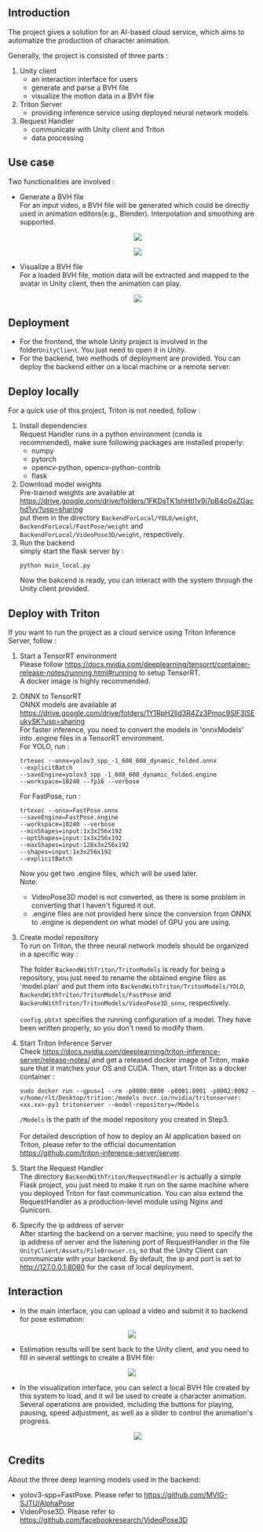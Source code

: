 ## Introduction
The project gives a solution for an AI-based cloud service, which aims to automatize the production of character animation.

Generally, the project is consisted of three parts :
1. Unity client
   - an interaction interface for users
   - generate and parse a BVH file
   - visualize the motion data in a BVH file 
2. Triton Server
   - providing inference service using deployed neural network models
3. Request Handler
   - communicate with Unity client and Triton
   - data processing
## Use case
Two functionalities are involved : 
- Generate a BVH file<br/>For an input video, a BVH file will be generated which could be directly used in animation editors(e.g., Blender).
  Interpolation and smoothing are supported.
  <p align="center">
   <img src="/demo/inputVideo.gif" /> 
  </p>
  <p align="center">
   <img src="/demo/outputBVH.gif" /> 
  </p>
- Visualize a BVH file<br/>For a loaded BVH file, motion data will be extracted and mapped to the avatar in Unity client, then the animation can play.
  <p align="center">
   <img src="/demo/visualize.gif" /> 
  </p>
## Deployment
- For the frontend, the whole Unity project is involved in the folder```UnityClient```. You just need to open it in Unity. 
- For the backend, two methods of deployment are provided. You can deploy the backend either on a local machine or a remote server. 
## Deploy locally
For a quick use of this project, Triton is not needed, follow : 
1. Install dependencies
<br/>Request Handler runs in a python environment (conda is recommended), make sure following packages are installed properly:
     - numpy
     - pytorch
     - opencv-python, opencv-python-contrib
     - flask
2. Download model weights
<br/>Pre-trained weights are available at https://drive.google.com/drive/folders/1FKDsTK1shHtl1v9i7pB4oGsZGachd1vy?usp=sharing
<br/>put them in the directory ```BackendForLocal/YOLO/weight```, ```BackendForLocal/FastPose/weight``` and ```BackendForLocal/VideoPose3D/weight```, respectively.
3. Run the backend
<br/>simply start the flask server by :
     ```
     python main_local.py
     ```
     Now the bakcend is ready, you can interact with the system through the Unity client provided.
## Deploy with Triton
If you want to run the project as a cloud service using Triton Inference Server, follow :
1. Start a TensorRT environment
<br/>Please follow https://docs.nvidia.com/deeplearning/tensorrt/container-release-notes/running.html#running to setup TensorRT. 
<br/>A docker image is highly recommended.
2. ONNX to TensorRT
<br/>ONNX models are available at https://drive.google.com/drive/folders/1Y1RpH2Ild3R4Zz3Pmoc9SlF3lSEukySK?usp=sharing 
<br/>For faster inference, you need to convert the models in 'onnxModels' into .engine files in a TensorRT environment.
<br/>For YOLO, run :
     ```
     trtexec --onnx=yolov3_spp_-1_608_608_dynamic_folded.onnx 
     --explicitBatch 
     --saveEngine=yolov3_spp_-1_608_608_dynamic_folded.engine 
     --workspace=10240 --fp16 --verbose 
     ```
     For FastPose, run :
     ```
     trtexec --onnx=FastPose.onnx 
     --saveEngine=FastPose.engine 
     --workspace=10240 --verbose 
     --minShapes=input:1x3x256x192 
     --optShapes=input:1x3x256x192 
     --maxShapes=input:128x3x256x192 
     --shapes=input:1x3x256x192 
     --explicitBatch
     ```
     Now you get two .engine files, which will be used later. 
     <br/>Note: 
     - VideoPose3D model is not converted, as there is some problem in converting that I haven't figured it out.
     - .engine files are not provided here since the conversion from ONNX to .engine is dependent on what model of GPU you are using.
     
3. Create model repository
<br/>To run on Triton, the three neural network models should be organized in a specific way :

     The folder ```BackendWithTriton/TritonModels``` is ready for being a repository, you just need to rename the obtained engine files as 'model.plan' and put them into ```BackendWithTriton/TritonModels/YOLO```, ```BackendWithTriton/TritonModels/FastPose``` and ```BackendWithTriton/TritonModels/VideoPose3D_onnx```, respectively.
     <br/>
     <br/>```config.pbtxt``` specifies the running configuration of a model. They have been written properly, so you don't need to modify them.
4. Start Triton Inference Server
<br/>Check https://docs.nvidia.com/deeplearning/triton-inference-server/release-notes/ and get a released docker image of Triton, make sure that it matches your OS and CUDA. Then, start Triton as a docker container :
     ```
     sudo docker run --gpus=1 --rm -p8000:8000 -p8001:8001 -p8002:8002 -v/home/rlt/Desktop/trition:/models nvcr.io/nvidia/tritonserver:<xx.xx>-py3 tritonserver --model-repository=/Models
     ```
     ```/Models``` is the path of the model repository you created in Step3.   
<br/>For detailed description of how to deploy an AI application based on Triton, please refer to the official documentation https://github.com/triton-inference-server/server.
5. Start the Request Handler
<br/>The directory ```BackendWithTriton/RequestHandler``` is actually a simple Flask project, you just need to make it run on the same machine where you deployed Triton for fast communication. You can also extend the RequestHandler as a production-level module using Nginx and Gunicorn.
6. Specify the ip address of server
<br/>After starting the backend on a server machine, you need to specify the ip address of server and the listening port of RequestHandler in the file ```UnityClient/Assets/FileBrowser.cs```, so that the Unity Client can communicate with your backend. By default, the ip and port is set to http://127.0.0.1:8080 for the case of local deployment.  
## Interaction
- In the main interface, you can upload a video and submit it to backend for pose estimation:
<p align="center">
   <img src="/demo/UI_main.png" /> 
</p>

- Estimation results will be sent back to the Unity client, and you need to fill in several settings to create a BVH file:
<p align="center">
   <img src="/demo/UI_settings.png" /> 
</p>

- In the visualization interface, you can select a local BVH file created by this system to load, and it wil be used to create a character animation.
  Several operations are provided, including the buttons for playing, pausing, speed adjustment, as well as a slider to control the animation's progress.
  <p align="center">
   <img src="/demo/UI_visual.png" /> 
  </p>
## Credits
About the three deep learning models used in the backend:
- yolov3-spp+FastPose. Please refer to https://github.com/MVIG-SJTU/AlphaPose
- VideoPose3D. Please refer to https://github.com/facebookresearch/VideoPose3D

